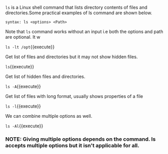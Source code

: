 
`ls` is a Linux shell command that lists directory contents of files and directories.Some practical examples of ls command are shown below.

`syntax: ls <options> <Path>`

Note that `ls` command works without an input i.e both the options and path are optional. It w

`ls -lt /opt`{{execute}}

Get list of files and directories but it may not show hidden files.

`ls`{{execute}} 

Get list of hidden files and directories.

`ls -A`{{execute}}

Get list of files with long format, usually shows properties of a file

`ls -l`{{execute}} 

 We can combine multiple options as well.

`ls -Al`{{execute}}

### NOTE: Giving multiple options depends on the command. ls accepts multiple options but it isn't applicable for all.